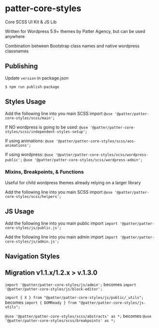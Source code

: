 # patter-core-styles

Core SCSS UI Kit & JS Lib

Written for Wordpress 5.9+ themes by Patter Agency, but can be used anywhere

Combination between Bootstrap class names and native wordpress classnames

## Publishing

Update `version` in package.json

`$ npm run publish-package`

## Styles Usage

Add the following line into you main SCSS import
`@use '@patter/patter-core-styles/scss/main';`

If NO wordpress is going to be used:
`@use '@patter/patter-core-styles/scss/independent-styles-setup';`

If using animations:
`@use '@patter/patter-core-styles/scss/aos-animations';`

If using wordpress:
`@use '@patter/patter-core-styles/scss/wordpress-public';`
`@use '@patter/patter-core-styles/scss/wordpress-admin';`

### Mixins, Breakpoints, & Functions

Useful for child wordpress themes already relying on a larger library

Add the following line into you main SCSS import
`@use '@patter/patter-core-styles/scss/helpers';`

## JS Usage

Add the following line into you main public import
`import '@patter/patter-core-styles/js/public.js';`

Add the following line into you main admin import
`import '@patter/patter-core-styles/js/admin.js';`

## Navigation Styles

## Migration v1.1.x/1.2.x > v.1.3.0

`import '@patter/patter-core-styles/js/admin';` becomes `import '@patter/patter-core-styles/js/block-editor';`

`import { X } from "@patter/patter-core-styles/js/public/_utils";` becomes `import { DOMReady } from "@patter/patter-core-styles/js-utils";`

`@use '@patter/patter-core-styles/scss/abstracts' as *;` becomes `@use '@patter/patter-core-styles/scss/breakpoints' as *;`
